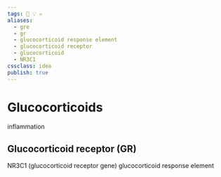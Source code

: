 ```yaml
---
tags: 💨 💡 ✍️
aliases: 
  - gre
  - gr
  - glucocorticoid response element
  - glucocorticoid receptor
  - glucocorticoid
  - NR3C1
cssclass: idea
publish: true
---
```

# Glucocorticoids
inflammation

## Glucocorticoid receptor (GR)
NR3C1 (glucocorticoid receptor gene)
glucocorticoid response element
